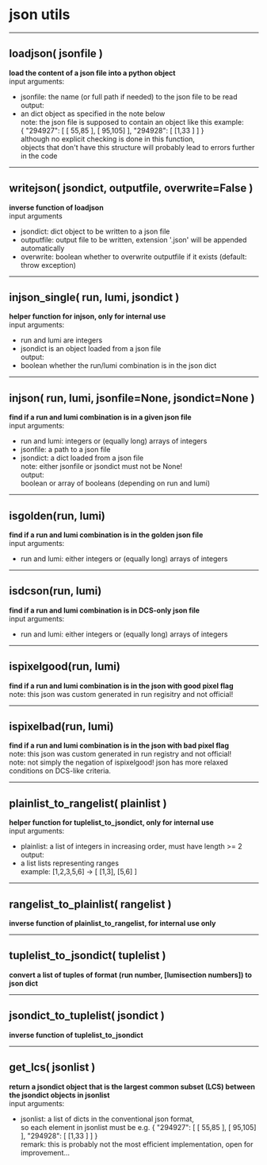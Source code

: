 # json utils  
  
- - -    
## loadjson( jsonfile )  
**load the content of a json file into a python object**  
input arguments:  
- jsonfile: the name (or full path if needed) to the json file to be read  
output:  
- an dict object as specified in the note below  
note: the json file is supposed to contain an object like this example:  
{ "294927": [ [ 55,85 ], [ 95,105] ], "294928": [ [1,33 ] ] }  
although no explicit checking is done in this function,  
objects that don't have this structure will probably lead to errors further in the code  
  
- - -    
## writejson( jsondict, outputfile, overwrite=False )  
**inverse function of loadjson**  
input arguments  
- jsondict: dict object to be written to a json file  
- outputfile: output file to be written, extension '.json' will be appended automatically  
- overwrite: boolean whether to overwrite outputfile if it exists (default: throw exception)  
  
- - -    
## injson\_single( run, lumi, jsondict )  
**helper function for injson, only for internal use**  
input arguments:  
- run and lumi are integers  
- jsondict is an object loaded from a json file  
output:  
- boolean whether the run/lumi combination is in the json dict  
  
- - -    
## injson( run, lumi, jsonfile=None, jsondict=None )  
**find if a run and lumi combination is in a given json file**  
input arguments:  
- run and lumi: integers or (equally long) arrays of integers  
- jsonfile: a path to a json file  
- jsondict: a dict loaded from a json file  
note: either jsonfile or jsondict must not be None!  
output:  
boolean or array of booleans (depending on run and lumi)  
  
- - -    
## isgolden(run, lumi)  
**find if a run and lumi combination is in the golden json file**  
input arguments:  
- run and lumi: either integers or (equally long) arrays of integers  
  
- - -    
## isdcson(run, lumi)  
**find if a run and lumi combination is in DCS-only json file**  
input arguments:  
- run and lumi: either integers or (equally long) arrays of integers  
  
- - -    
## ispixelgood(run, lumi)  
**find if a run and lumi combination is in the json with good pixel flag**  
note: this json was custom generated in run regisitry and not official!  
  
- - -    
## ispixelbad(run, lumi)  
**find if a run and lumi combination is in the json with bad pixel flag**  
note: this json was custom generated in run registry and not official!  
note: not simply the negation of ispixelgood! json has more relaxed conditions on DCS-like criteria.  
  
- - -    
## plainlist\_to\_rangelist( plainlist )  
**helper function for tuplelist\_to\_jsondict, only for internal use**  
input arguments:  
- plainlist: a list of integers in increasing order, must have length >= 2  
output:  
- a list lists representing ranges  
example: [1,2,3,5,6] -> [ [1,3], [5,6] ]  
  
- - -    
## rangelist\_to\_plainlist( rangelist )  
**inverse function of plainlist\_to\_rangelist, for internal use only**  
  
- - -    
## tuplelist\_to\_jsondict( tuplelist )  
**convert a list of tuples of format (run number, [lumisection numbers]) to json dict**  
  
- - -    
## jsondict\_to\_tuplelist( jsondict )  
**inverse function of tuplelist\_to\_jsondict**  
  
- - -    
## get\_lcs( jsonlist )  
**return a jsondict object that is the largest common subset (LCS) between the jsondict objects in jsonlist**  
input arguments:  
- jsonlist: a list of dicts in the conventional json format,  
so each element in jsonlist must be e.g. { "294927": [ [ 55,85 ], [ 95,105] ], "294928": [ [1,33 ] ] }  
remark: this is probably not the most efficient implementation, open for improvement...  
  
